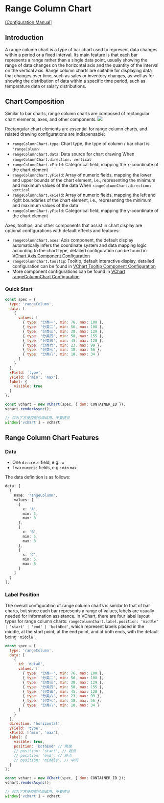 # Range Column Chart

[\[Configuration Manual\]](../../option/rangeColumnChart)

## Introduction

A range column chart is a type of bar chart used to represent data changes within a period or a fixed interval. Its main feature is that each bar represents a range rather than a single data point, usually showing the range of data changes on the horizontal axis and the quantity of the interval on the vertical axis. Range column charts are suitable for displaying data that changes over time, such as sales or inventory changes, as well as for showing the distribution of data within a specific time period, such as temperature data or salary distributions.

## Chart Composition

Similar to bar charts, range column charts are composed of rectangular chart elements, axes, and other components.
![](https://lf9-dp-fe-cms-tos.byteorg.com/obj/bit-cloud/03421afda76ced0240204bf07.png)

Rectangular chart elements are essential for range column charts, and related drawing configurations are indispensable:

- `rangeColumnChart.type`: Chart type, the type of column / bar chart is `'rangeColumn'`
- `rangeColumnChart.data`: Data source for chart drawing
  When `rangeColumnChart.direction: vertical`
- `rangeColumnChart.xField`: Categorical field, mapping the x-coordinate of the chart element
- `rangeColumnChart.yField`: Array of numeric fields, mapping the lower and upper bounds of the chart element, i.e., representing the minimum and maximum values of the data
  When `rangeColumnChart.direction: vertical`
- `rangeColumnChart.xField`: Array of numeric fields, mapping the left and right boundaries of the chart element, i.e., representing the minimum and maximum values of the data
- `rangeColumnChart.yField`: Categorical field, mapping the y-coordinate of the chart element

Axes, tooltips, and other components that assist in chart display are optional configurations with default effects and features:

- `rangeColumnChart.axes`: Axis component, the default display automatically infers the coordinate system and data mapping logic according to the chart type, detailed configuration can be found in [VChart Axis Component Configuration](../../option/rangeColumnChart#axes)
- `rangeColumnChart.tooltip`: Tooltip, default interactive display, detailed configuration can be found in [VChart Tooltip Component Configuration](../../option/rangeColumnChart#tooltip)
- More component configurations can be found in [VChart rangeColumnChart Configuration](../../option/rangeColumnChart)

### Quick Start

```javascript livedemo
const spec = {
  type: 'rangeColumn',
  data: [
    {
      values: [
        { type: '分类一', min: 76, max: 100 },
        { type: '分类二', min: 56, max: 108 },
        { type: '分类三', min: 38, max: 129 },
        { type: '分类四', min: 58, max: 155 },
        { type: '分类五', min: 45, max: 120 },
        { type: '分类六', min: 23, max: 99 },
        { type: '分类七', min: 18, max: 56 },
        { type: '分类八', min: 18, max: 34 }
      ]
    }
  ],
  xField: 'type',
  yField: ['min', 'max'],
  label: {
    visible: true
  }
};

const vchart = new VChart(spec, { dom: CONTAINER_ID });
vchart.renderAsync();

// 只为了方便控制台调试用，不要拷贝
window['vchart'] = vchart;
```

## Range Column Chart Features

### Data

- One `discrete` field, e.g.: `x`
- Two `numeric` fields, e.g.: `min` `max`

The data definition is as follows:

```ts
data: [
  {
    name: 'rangeColumn',
    values: [
      {
        x: 'A',
        min: 5,
        max: 8
      },
      {
        x: 'B',
        min: 5,
        max: 8
      },
      {
        x: 'C',
        min: 5,
        max: 8
      }
    ]
  }
];
```

### Label Position

The overall configuration of range column charts is similar to that of bar charts, but since each bar represents a range of values, labels are usually needed for information assistance. In VChart, there are four label layout types for range column charts: `rangeColumnChart.label.position: 'middle' | 'start' | 'end' | 'bothEnd'`, which represent labels placed in the middle, at the start point, at the end point, and at both ends, with the default being `'middle'`.

```javascript livedemo
const spec = {
  type: 'rangeColumn',
  data: [
    {
      id: 'data0',
      values: [
        { type: '分类一', min: 76, max: 100 },
        { type: '分类二', min: 56, max: 108 },
        { type: '分类三', min: 38, max: 129 },
        { type: '分类四', min: 58, max: 155 },
        { type: '分类五', min: 45, max: 120 },
        { type: '分类六', min: 23, max: 99 },
        { type: '分类七', min: 18, max: 56 },
        { type: '分类八', min: 18, max: 34 }
      ]
    }
  ],
  direction: 'horizontal',
  yField: 'type',
  xField: ['min', 'max'],
  label: {
    visible: true,
    position: 'bothEnd' // 两端
    // position: 'start', // 起点
    // position: 'end', // 终点
    // position: 'middle', // 中间
  }
};

const vchart = new VChart(spec, { dom: CONTAINER_ID });
vchart.renderAsync();

// 只为了方便控制台调试用，不要拷贝
window['vchart'] = vchart;
```
